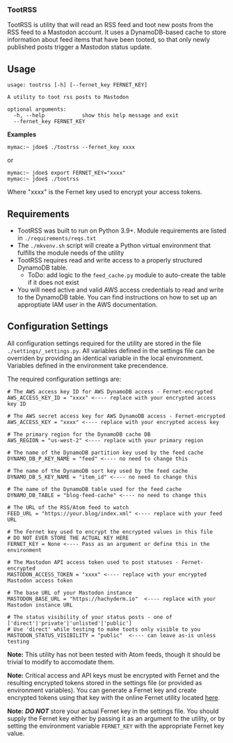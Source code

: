 ### TootRSS

TootRSS is utility that will read an RSS feed and toot new posts from the RSS feed to a Mastodon account. It uses a DynamoDB-based cache to store information about feed items that have been tooted, so that only newly published posts trigger a Mastodon status update.

## Usage
```
usage: tootrss [-h] [--fernet_key FERNET_KEY]

A utility to toot rss posts to Mastodon

optional arguments:
  -h, --help            show this help message and exit
  --fernet_key FERNET_KEY
```

**Examples**
```
mymac:~ jdoe$ ./tootrss --fernet_key xxxx
```
or
```
mymac:~ jdoe$ export FERNET_KEY="xxxx"
mymac:~ jdoe$ ./tootrss
```
Where "xxxx" is the Fernet key used to encrypt your access tokens.

## Requirements
* TootRSS was built to run on Python 3.9+. Module requirements are listed in `./requirements/reqs.txt`
* The `./mkvenv.sh` script will create a Python virtual environment that fulfills the module needs of the utility
* TootRSS requires read and write access to a properly structured DynamoDB table.
    * ToDo: add logic to the `feed_cache.py` module to auto-create the table if it does not exist
* You will need active and valid AWS access credentials to read and write to the DynamoDB table. You can find instructions on how to set up an approptiate IAM user in the AWS documentation.

## Configuration Settings

All configuration settings required for the utility are stored in the file `./settings/_settings.py`. All variables defined in the settings file can be overriden by providing an identical variable in the local environment. Variables defined in the environment take precendence.

The required configuration settings are:

```
# The AWS access key ID for AWS DynamoDB access - Fernet-encrypted
AWS_ACCESS_KEY_ID = "xxxx" <---- replace with your encrypted access key ID

# The AWS secret access key for AWS DynamoDB access - Fernet-encrypted
AWS_ACCESS_KEY = "xxxx" <---- replace with your encrypted access key

# The primary region for the DynamoDB cache DB
AWS_REGION = "us-west-2" <---- replace with your primary region

# The name of the DynamoDB partition key used by the feed cache
DYNAMO_DB_P_KEY_NAME = "feed" <---- no need to change this

# The name of the DynamoDB sort key used by the feed cache
DYNAMO_DB_S_KEY_NAME = "item_id" <---- no need to change this

# The name of the DynamoDB table used for the feed cache
DYNAMO_DB_TABLE = "blog-feed-cache" <---- no need to change this

# The URL of the RSS/Atom feed to watch
FEED_URL = "https://your.blog/index.xml" <---- replace with your feed URL

# The Fernet key used to encrypt the encrypted values in this file
# DO NOT EVER STORE THE ACTUAL KEY HERE
FERNET_KEY = None <---- Pass as an argument or define this in the environment

# The Mastodon API access token used to post statuses - Fernet-encrypted
MASTODON_ACCESS_TOKEN = "xxxx" <---- replace with your encrypted Mastodon access token

# The base URL of your Mastodon instance
MASTODON_BASE_URL = "https://hachyderm.io"  <---- replace with your Mastodon instance URL

# The status visibility of your status posts - one of ['direct'|'private'|'unlisted'|'public']
# Use 'direct' while testing to make toots only visible to you
MASTODON_STATUS_VISIBILITY = "public"  <---- can leave as-is unless testing
```

**Note:** This utility has not been tested with Atom feeds, though it should be trivial to modify to accomodate them.

**Note:** Critical access and API keys must be encrypted with Fernet and the resulting encrypted tokens stored in the settings file (or provided as environment variables). You can generate a Fernet key and create encrypted tokens using that key with the online Fernet utility located [here](https://8gwifi.org/fernet.jsp).
 
**Note:** _**DO NOT**_ store your actual Fernet key in the settings file. You should supply the Fernet key either by passing it as an argument to the utility, or by setting the environment variable `FERNET_KEY` with the appropriate Fernet key value.